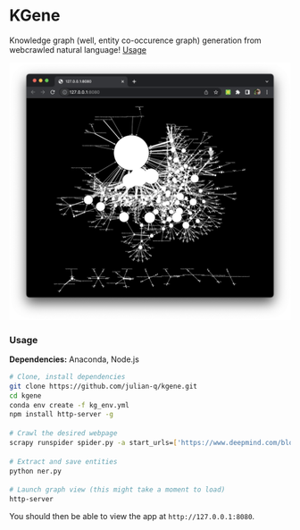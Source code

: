 # KGene

Knowledge graph (well, entity co-occurence graph) generation from webcrawled natural language! [Usage](#Usage)

![](img/cover.png)

### Usage
**Dependencies:** Anaconda, Node.js
```bash
# Clone, install dependencies
git clone https://github.com/julian-q/kgene.git
cd kgene
conda env create -f kg_env.yml
npm install http-server -g

# Crawl the desired webpage
scrapy runspider spider.py -a start_urls=['https://www.deepmind.com/blog'] -o webcrawling/notes.jl

# Extract and save entities
python ner.py

# Launch graph view (this might take a moment to load)
http-server
```
You should then be able to view the app at `http://127.0.0.1:8080`.
